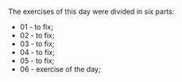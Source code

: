 The exercises of this day were divided in six parts:

- 01 - to fix;
- 02 - to fix;
- 03 - to fix;
- 04 - to fix;
- 05 - to fix;
- 06 - exercise of the day;

